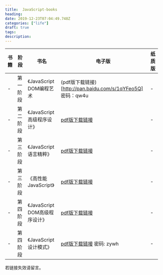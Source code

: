 ```yaml
---
title:  JavaScript-books
heading: 
date: 2019-12-23T07:04:49.748Z
categories: ["life"]
draft: true
tags: 
description: 
---
```



|书籍|阶段|书名|电子版|纸质版|
|-|-|-|-|-|
|-|第一阶段|《JavaScript DOM编程艺术|(pdf版下载链接)[http://pan.baidu.com/s/1qYFeo5Q] 密码：qw4u  |-|
|-|第二阶段|《JavaScript高级程序设计》|[pdf版下载链接](https://github.com/shihyu/JavaScript/blob/master/books/JavaScript%E9%AB%98%E7%BA%A7%E7%A8%8B%E5%BA%8F%E8%AE%BE%E8%AE%A1%EF%BC%88%E7%AC%AC3%E7%89%88%EF%BC%89%E3%80%91%E4%B8%AD%E6%96%87%20%E9%AB%98%E6%B8%85%20%E5%AE%8C%E6%95%B4%20%E8%AF%A6%E7%BB%86%E4%B9%A6%E7%AD%BE%E7%89%88.pdf)|-|
|-|第三阶段|《JavaScript语言精粹》|[pdf版下载链接](https://github.com/k-water/studyFiles/blob/master/Electronic%20books/JavaScript%E8%AF%AD%E8%A8%80%E7%B2%BE%E7%B2%B9%EF%BC%88%E4%BF%AE%E8%AE%A2%E7%89%88%EF%BC%89.pdf)|-|
|-|第三阶段|《高性能JavaScript》|[pdf版下载链接](https://github.com/mynane/PDF/blob/master/%E9%AB%98%E6%80%A7%E8%83%BDJavaScript_%E7%BC%96%E7%A8%8B.pdf)|-|
|-|第四阶段|《JavaScript DOM高级程序设计》|[pdf版下载链接](https://github.com/shihyu/JavaScript/blob/master/books/JavaScript%E9%AB%98%E7%BA%A7%E7%A8%8B%E5%BA%8F%E8%AE%BE%E8%AE%A1%EF%BC%88%E7%AC%AC3%E7%89%88%EF%BC%89%E3%80%91%E4%B8%AD%E6%96%87%20%E9%AB%98%E6%B8%85%20%E5%AE%8C%E6%95%B4%20%E8%AF%A6%E7%BB%86%E4%B9%A6%E7%AD%BE%E7%89%88.pdf)|-|
|-|第四阶段|《JavaScript设计模式》|[pdf版下载链接](http://pan.baidu.com/s/1sjOfAmL) 密码: zywh|-|

若链接失效请留言。


